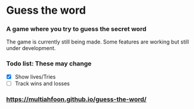 # Guess the word
### A game where you try to guess the secret word

The game is currently still being made. Some features are working but still under development. 


### Todo list: These may change

- [x]   Show lives/Tries
- [ ]   Track wins and losses

### https://multiahfoon.github.io/guess-the-word/